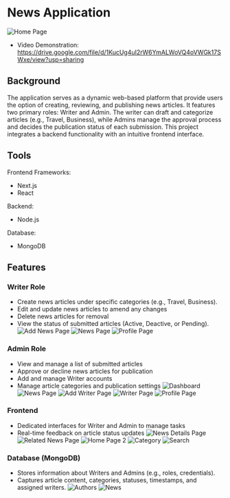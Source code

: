 # News Application
![Home Page](https://github.com/user-attachments/assets/e454bdd1-62e6-4528-9dab-7132cc2d3528)
- Video Demonstration: https://drive.google.com/file/d/1KucUg4uI2rW6YmALWoVQ4oVWGk17SWxe/view?usp=sharing


## Background
The application serves as a dynamic web-based platform that provide users the option of creating, reviewing, and publishing news articles. It features two primary roles: Writer and Admin. The writer can draft and categorize articles (e.g., Travel, Business), while Admins manage the approval process and decides the publication status of each submission. This project integrates a backend functionality with an intuitive frontend interface.


## Tools
Frontend Frameworks: 
- Next.js
- React
  
Backend: 
- Node.js
  
Database: 
- MongoDB


## Features
### Writer Role
- Create news articles under specific categories (e.g., Travel, Business).
- Edit and update news articles to amend any changes
- Delete news articles for removal 
- View the status of submitted articles (Active, Deactive, or Pending).
![Add News Page](https://github.com/user-attachments/assets/82b919ae-cfa9-448f-9282-458a6d723bb2)
![News Page](https://github.com/user-attachments/assets/e98c6be0-36dd-483a-92f6-2b9ef378fb62)
![Profile Page](https://github.com/user-attachments/assets/31c1acb4-4920-4cc2-a8df-0cd49536fdc3)



### Admin Role
- View and manage a list of submitted articles
- Approve or decline news articles for publication
- Add and manage Writer accounts
- Manage article categories and publication settings
![Dashboard](https://github.com/user-attachments/assets/2b1c3c00-0ed7-4b34-9ee8-028a835c7d77)
![News Page](https://github.com/user-attachments/assets/e61017fe-ead8-4ce2-93ac-5ef184e0a639)
![Add Writer Page](https://github.com/user-attachments/assets/f5d5c6cd-aa2a-44fe-8f16-21fc41cad4d1)
![Writer Page](https://github.com/user-attachments/assets/96199b4c-7733-420d-a817-fd7df98c2640)
![Profile Page](https://github.com/user-attachments/assets/b37adde6-3e3c-4bdb-9685-45744b63cc3a)




### Frontend
- Dedicated interfaces for Writer and Admin to manage tasks
- Real-time feedback on article status updates
![News Details Page](https://github.com/user-attachments/assets/5bc2571a-e1f7-4dde-9c60-6e808cdf408f)
![Related News Page](https://github.com/user-attachments/assets/c26a00a3-68db-439d-886f-5e756e44fd51)
![Home Page 2](https://github.com/user-attachments/assets/4e5800ce-7418-48d8-92dd-a7fc1d002b6c)
![Category](https://github.com/user-attachments/assets/babf6223-1bb7-493e-ae8e-78a2b9841bdb)
![Search](https://github.com/user-attachments/assets/c35ca81b-b3b2-4dff-a3fd-7b5bb29b8691)





### Database (MongoDB)
- Stores information about Writers and Admins (e.g., roles, credentials).
- Captures article content, categories, statuses, timestamps, and assigned writers.
![Authors](https://github.com/user-attachments/assets/3f51df15-0855-4a4c-91f0-e2da04bfd443)
![News](https://github.com/user-attachments/assets/6d0612ce-028d-4673-9ff1-fd3bb9fac24f)









